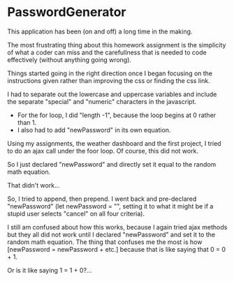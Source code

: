 # PasswordGenerator

This application has been (on and off) a long time in the making.



The most frustrating thing about this homework assignment is the simplicity of what a coder can miss and the carefullness that is needed to code effectively (without anything going wrong).

Things started going in the right direction once I began focusing on the instructions given rather than improving the css or finding the css link.

I had to separate out the lowercase and uppercase variables and include the separate "special" and "numeric" characters in the javascript. 

- For the for loop, I did "length -1", because the loop begins at 0 rather than 1. 
- I also had to add "newPassword" in its own equation. 

Using my assignments, the weather dashboard and the first project, I tried to do an ajax call under the foor loop. Of course, this did not work. 

So I just declared "newPassword" and directly set it equal to the random math equation.

That didn't work...


So, I tried to append, then prepend. I went back and pre-declared "newPassword" (let newPassword = "", setting it to what it might be if a stupid user selects "cancel" on all four criteria). 

I still am confused about how this works, because I again tried ajax methods but they all did not work until I declared "newPassword" and set it to the random math equation. The thing that confuses me the most is how [newPassword = newPassword + etc.] because that is like saying that 0 = 0 + 1.

Or is it like saying 1 = 1 + 0?...